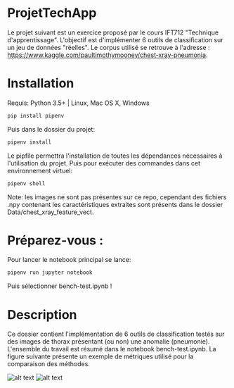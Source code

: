 # ProjetTechApp

Le projet suivant est un exercice proposé par le cours IFT712 "Technique d'apprentissage". L'objectif est d'implémenter 6 outils de classification sur un jeu de données "réelles". Le corpus utilisé se retrouve à l'adresse : https://www.kaggle.com/paultimothymooney/chest-xray-pneumonia. 

# Installation

Requis: Python 3.5+ | Linux, Mac OS X, Windows

```sh
pip install pipenv
```
Puis dans le dossier du projet:  

```sh
pipenv install 
```
Le pipfile permettra l'installation de toutes les dépendances nécessaires à l'utilisation du projet. 
Puis pour exécuter des commandes dans cet environnement virtuel: 

```sh
pipenv shell
```
Note: les images ne sont pas présentes sur ce repo, cependant des fichiers .npy contenant les caractéristiques extraites sont présents dans le dossier Data/chest_xray_feature_vect.

# Préparez-vous :

Pour lancer le notebook principal se lance:
```sh
pipenv run jupyter notebook
```
Puis sélectionner bench-test.ipynb !

# Description

Ce dossier contient l'implémentation de 6 outils de classification testés sur des images de thorax présentant (ou non) une anomalie (pneumonie). L'ensemble du travail est résumé dans le notebook bench-test.ipynb. La figure suivante présente un exemple de métriques utilisé pour la comparaison des méthodes. 

![alt text](https://github.com/madolphe/ProjetTechApp/Rapport-PDF/images/precision_rappel.png)
![alt text](https://github.com/madolphe/ProjetTechApp/Rapport-PDF/images/ROC.png)
